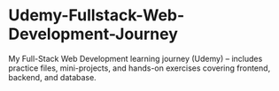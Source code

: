 # Udemy-Fullstack-Web-Development-Journey
My Full-Stack Web Development learning journey (Udemy) – includes practice files, mini-projects, and hands-on exercises covering frontend, backend, and database.
